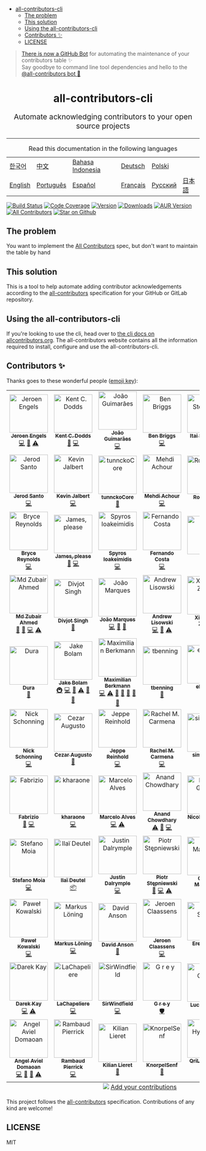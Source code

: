 <!-- START doctoc generated TOC please keep comment here to allow auto update -->
<!-- DON'T EDIT THIS SECTION, INSTEAD RE-RUN doctoc TO UPDATE -->


- [
  all-contributors-cli
](#all-contributors-cli)
  - [The problem](#the-problem)
  - [This solution](#this-solution)
  - [Using the all-contributors-cli](#using-the-all-contributors-cli)
  - [Contributors ✨](#contributors-)
  - [LICENSE](#license)

<!-- END doctoc generated TOC please keep comment here to allow auto update -->

> [There is now a GitHub Bot](https://github.com/all-contributors/all-contributors-bot)
> for automating the maintenance of your contributors table ✨<br />Say goodbye
> to command line tool dependencies and hello to the
> [@all-contributors bot 🤖](https://github.com/all-contributors/all-contributors-bot)

<h1 align="center">
  all-contributors-cli
</h1>
<p align="center" style="font-size: 1.2rem;">Automate acknowledging contributors to your open source projects</p>

<hr />

<table>
    <caption>Read this documentation in the following languages</caption>
    <tbody>
        <tr>
            <td><a href="https://allcontributors.org/docs/ko/cli/overview">한국어</a></td>
            <td><a href="https://allcontributors.org/docs/zh-CN/cli/overview">中文</a></td>
            <td><a href="https://allcontributors.org/docs/id/cli/overview">Bahasa Indonesia</a></td>
            <td><a href="https://allcontributors.org/docs/de/cli/overview">Deutsch</a></td>
            <td><a href="https://allcontributors.org/docs/pl/cli/overview">Polski</a></td>
        </tr>
        <tr>
            <td><a href="https://allcontributors.org/docs/en/cli/overview">English</a></td>
            <td><a href="https://allcontributors.org/docs/pt-BR/cli/overview">Português</a></td>
            <td><a href="https://allcontributors.org/docs/es-ES/cli/overview">Español</a></td>
            <td><a href="https://allcontributors.org/docs/fr/cli/overview">Français</a></td>
            <td><a href="https://allcontributors.org/docs/ru/cli/overview">Русский</a></td>
            <td><a href="https://allcontributors.org/docs/ja/cli/overview">日本語</a></td>
        </tr>
    </tbody>
</table>

[![Build Status](https://dl.circleci.com/status-badge/img/gh/all-contributors/cli/tree/master.svg?style=svg)](https://dl.circleci.com/status-badge/redirect/gh/all-contributors/cli/tree/master)
[![Code Coverage](https://codecov.io/gh/all-contributors/cli/branch/master/graph/badge.svg?token=jHIrCqevli)](https://codecov.io/gh/all-contributors/cli)
[![Version](https://img.shields.io/npm/v/all-contributors-cli.svg)](https://www.npmjs.com/package/all-contributors-cli)
[![Downloads](https://img.shields.io/npm/dm/all-contributors-cli.svg)](http://www.npmtrends.com/all-contributors-cli)
[![AUR Version](https://img.shields.io/aur/version/all-contributors-cli.svg)](https://aur.archlinux.org/packages/all-contributors-cli)
[![All Contributors](https://img.shields.io/badge/all_contributors-37-orange.svg?style=flat-square)](#contributors-)
[![Star on Github](https://img.shields.io/github/stars/all-contributors/all-contributors-cli.svg?style=social)](https://github.com/all-contributors/all-contributors-cli/stargazers)

## The problem

You want to implement the
[All Contributors](https://github.com/all-contributors/all-contributors) spec,
but don't want to maintain the table by hand

## This solution

This is a tool to help automate adding contributor acknowledgements according to
the [all-contributors](https://github.com/all-contributors/all-contributors)
specification for your GitHub or GitLab repository.

## Using the all-contributors-cli

If you're looking to use the cli, head over to
[the cli docs on allcontributors.org](https://allcontributors.org/docs/en/cli/overview).
The all-contributors website contains all the information required to install,
configure and use the all-contributors-cli.

## Contributors ✨

Thanks goes to these wonderful people
([emoji key](https://allcontributors.org/docs/en/emoji-key)):

<!-- ALL-CONTRIBUTORS-LIST:START - Do not remove or modify this section -->
<!-- prettier-ignore-start -->
<!-- markdownlint-disable -->
<table>
  <tbody>
    <tr>
      <td align="center"><a href="https://github.com/jfmengels"><img src="https://avatars.githubusercontent.com/u/3869412?v=3?s=100" width="100px;" alt="Jeroen Engels"/><br /><sub><b>Jeroen Engels</b></sub></a><br /><a href="https://github.com/all-contributors/cli/commits?author=jfmengels" title="Code">💻</a> <a href="https://github.com/all-contributors/cli/commits?author=jfmengels" title="Documentation">📖</a> <a href="https://github.com/all-contributors/cli/commits?author=jfmengels" title="Tests">⚠️</a></td>
      <td align="center"><a href="http://kentcdodds.com/"><img src="https://avatars.githubusercontent.com/u/1500684?v=3?s=100" width="100px;" alt="Kent C. Dodds"/><br /><sub><b>Kent C. Dodds</b></sub></a><br /><a href="https://github.com/all-contributors/cli/commits?author=kentcdodds" title="Documentation">📖</a> <a href="https://github.com/all-contributors/cli/commits?author=kentcdodds" title="Code">💻</a></td>
      <td align="center"><a href="https://github.com/jccguimaraes"><img src="https://avatars.githubusercontent.com/u/14871650?v=3?s=100" width="100px;" alt="João Guimarães"/><br /><sub><b>João Guimarães</b></sub></a><br /><a href="https://github.com/all-contributors/cli/commits?author=jccguimaraes" title="Code">💻</a></td>
      <td align="center"><a href="http://beneb.info"><img src="https://avatars.githubusercontent.com/u/1282980?v=3?s=100" width="100px;" alt="Ben Briggs"/><br /><sub><b>Ben Briggs</b></sub></a><br /><a href="https://github.com/all-contributors/cli/commits?author=ben-eb" title="Code">💻</a></td>
      <td align="center"><a href="https://github.com/itaisteinherz"><img src="https://avatars.githubusercontent.com/u/22768990?v=3?s=100" width="100px;" alt="Itai Steinherz"/><br /><sub><b>Itai Steinherz</b></sub></a><br /><a href="https://github.com/all-contributors/cli/commits?author=itaisteinherz" title="Documentation">📖</a> <a href="https://github.com/all-contributors/cli/commits?author=itaisteinherz" title="Code">💻</a></td>
      <td align="center"><a href="https://github.com/alexjoverm"><img src="https://avatars.githubusercontent.com/u/5701162?v=3?s=100" width="100px;" alt="Alex Jover"/><br /><sub><b>Alex Jover</b></sub></a><br /><a href="https://github.com/all-contributors/cli/commits?author=alexjoverm" title="Code">💻</a> <a href="https://github.com/all-contributors/cli/commits?author=alexjoverm" title="Documentation">📖</a></td>
    </tr>
    <tr>
      <td align="center"><a href="https://jerodsanto.net"><img src="https://avatars3.githubusercontent.com/u/8212?v=3?s=100" width="100px;" alt="Jerod Santo"/><br /><sub><b>Jerod Santo</b></sub></a><br /><a href="https://github.com/all-contributors/cli/commits?author=jerodsanto" title="Code">💻</a></td>
      <td align="center"><a href="https://github.com/kevinjalbert"><img src="https://avatars1.githubusercontent.com/u/574871?v=3?s=100" width="100px;" alt="Kevin Jalbert"/><br /><sub><b>Kevin Jalbert</b></sub></a><br /><a href="https://github.com/all-contributors/cli/commits?author=kevinjalbert" title="Code">💻</a></td>
      <td align="center"><a href="https://i.am.charlike.online"><img src="https://avatars3.githubusercontent.com/u/5038030?v=4?s=100" width="100px;" alt="tunnckoCore"/><br /><sub><b>tunnckoCore</b></sub></a><br /><a href="#tool-charlike" title="Tools">🔧</a></td>
      <td align="center"><a href="https://machour.idk.tn/"><img src="https://avatars2.githubusercontent.com/u/304450?v=4?s=100" width="100px;" alt="Mehdi Achour"/><br /><sub><b>Mehdi Achour</b></sub></a><br /><a href="https://github.com/all-contributors/cli/commits?author=machour" title="Code">💻</a></td>
      <td align="center"><a href="https://codsen.com"><img src="https://avatars1.githubusercontent.com/u/8344688?v=4?s=100" width="100px;" alt="Roy Revelt"/><br /><sub><b>Roy Revelt</b></sub></a><br /><a href="https://github.com/all-contributors/cli/issues?q=author%3Arevelt" title="Bug reports">🐛</a></td>
      <td align="center"><a href="https://github.com/chrisinajar"><img src="https://avatars1.githubusercontent.com/u/422331?v=4?s=100" width="100px;" alt="Chris Vickery"/><br /><sub><b>Chris Vickery</b></sub></a><br /><a href="https://github.com/all-contributors/cli/commits?author=chrisinajar" title="Code">💻</a></td>
    </tr>
    <tr>
      <td align="center"><a href="https://github.com/brycereynolds"><img src="https://avatars2.githubusercontent.com/u/1026002?v=4?s=100" width="100px;" alt="Bryce Reynolds"/><br /><sub><b>Bryce Reynolds</b></sub></a><br /><a href="https://github.com/all-contributors/cli/commits?author=brycereynolds" title="Code">💻</a></td>
      <td align="center"><a href="http://www.jmeas.com"><img src="https://avatars3.githubusercontent.com/u/2322305?v=4?s=100" width="100px;" alt="James, please"/><br /><sub><b>James, please</b></sub></a><br /><a href="#ideas-jmeas" title="Ideas, Planning, & Feedback">🤔</a> <a href="https://github.com/all-contributors/cli/commits?author=jmeas" title="Code">💻</a></td>
      <td align="center"><a href="http://www.spyros.io"><img src="https://avatars3.githubusercontent.com/u/1057324?v=4?s=100" width="100px;" alt="Spyros Ioakeimidis"/><br /><sub><b>Spyros Ioakeimidis</b></sub></a><br /><a href="https://github.com/all-contributors/cli/commits?author=spirosikmd" title="Code">💻</a></td>
      <td align="center"><a href="https://github.com/fadc80"><img src="https://avatars3.githubusercontent.com/u/12335761?v=4?s=100" width="100px;" alt="Fernando Costa"/><br /><sub><b>Fernando Costa</b></sub></a><br /><a href="https://github.com/all-contributors/cli/commits?author=fadc80" title="Code">💻</a></td>
      <td align="center"><a href="https://snipe.net"><img src="https://avatars0.githubusercontent.com/u/197404?v=4?s=100" width="100px;" alt="snipe"/><br /><sub><b>snipe</b></sub></a><br /><a href="https://github.com/all-contributors/cli/commits?author=snipe" title="Documentation">📖</a></td>
      <td align="center"><a href="http://gantlaborde.com/"><img src="https://avatars0.githubusercontent.com/u/997157?v=4?s=100" width="100px;" alt="Gant Laborde"/><br /><sub><b>Gant Laborde</b></sub></a><br /><a href="https://github.com/all-contributors/cli/commits?author=GantMan" title="Code">💻</a></td>
    </tr>
    <tr>
      <td align="center"><a href="https://in.linkedin.com/in/mzubairahmed"><img src="https://avatars2.githubusercontent.com/u/17708702?v=4?s=100" width="100px;" alt="Md Zubair Ahmed"/><br /><sub><b>Md Zubair Ahmed</b></sub></a><br /><a href="https://github.com/all-contributors/cli/commits?author=M-ZubairAhmed" title="Documentation">📖</a> <a href="https://github.com/all-contributors/cli/issues?q=author%3AM-ZubairAhmed" title="Bug reports">🐛</a> <a href="https://github.com/all-contributors/cli/commits?author=M-ZubairAhmed" title="Code">💻</a> <a href="https://github.com/all-contributors/cli/commits?author=M-ZubairAhmed" title="Tests">⚠️</a></td>
      <td align="center"><a href="http://bogas04.github.io"><img src="https://avatars3.githubusercontent.com/u/6177621?v=4?s=100" width="100px;" alt="Divjot Singh"/><br /><sub><b>Divjot Singh</b></sub></a><br /><a href="https://github.com/all-contributors/cli/commits?author=bogas04" title="Documentation">📖</a></td>
      <td align="center"><a href="https://github.com/tigermarques"><img src="https://avatars0.githubusercontent.com/u/15315098?v=4?s=100" width="100px;" alt="João Marques"/><br /><sub><b>João Marques</b></sub></a><br /><a href="https://github.com/all-contributors/cli/commits?author=tigermarques" title="Code">💻</a> <a href="https://github.com/all-contributors/cli/commits?author=tigermarques" title="Documentation">📖</a> <a href="#ideas-tigermarques" title="Ideas, Planning, & Feedback">🤔</a></td>
      <td align="center"><a href="http://hipstersmoothie.com"><img src="https://avatars3.githubusercontent.com/u/1192452?v=4?s=100" width="100px;" alt="Andrew Lisowski"/><br /><sub><b>Andrew Lisowski</b></sub></a><br /><a href="https://github.com/all-contributors/cli/commits?author=hipstersmoothie" title="Code">💻</a> <a href="https://github.com/all-contributors/cli/commits?author=hipstersmoothie" title="Documentation">📖</a> <a href="https://github.com/all-contributors/cli/commits?author=hipstersmoothie" title="Tests">⚠️</a></td>
      <td align="center"><a href="https://github.com/chinesedfan"><img src="https://avatars3.githubusercontent.com/u/1736154?v=4?s=100" width="100px;" alt="Xianming Zhong"/><br /><sub><b>Xianming Zhong</b></sub></a><br /><a href="https://github.com/all-contributors/cli/commits?author=chinesedfan" title="Documentation">📖</a></td>
      <td align="center"><a href="https://github.com/xuchaoying"><img src="https://avatars2.githubusercontent.com/u/8073251?v=4?s=100" width="100px;" alt="C.Y.Xu"/><br /><sub><b>C.Y.Xu</b></sub></a><br /><a href="https://github.com/all-contributors/cli/commits?author=xuchaoying" title="Code">💻</a></td>
    </tr>
    <tr>
      <td align="center"><a href="https://github.com/chris-dura"><img src="https://avatars3.githubusercontent.com/u/3680914?v=4?s=100" width="100px;" alt="Dura"/><br /><sub><b>Dura</b></sub></a><br /><a href="https://github.com/all-contributors/cli/commits?author=chris-dura" title="Documentation">📖</a></td>
      <td align="center"><a href="https://jakebolam.com"><img src="https://avatars2.githubusercontent.com/u/3534236?v=4?s=100" width="100px;" alt="Jake Bolam"/><br /><sub><b>Jake Bolam</b></sub></a><br /><a href="#infra-jakebolam" title="Infrastructure (Hosting, Build-Tools, etc)">🚇</a> <a href="https://github.com/all-contributors/cli/commits?author=jakebolam" title="Code">💻</a> <a href="https://github.com/all-contributors/cli/commits?author=jakebolam" title="Documentation">📖</a> <a href="https://github.com/all-contributors/cli/commits?author=jakebolam" title="Tests">⚠️</a> <a href="https://github.com/all-contributors/cli/pulls?q=is%3Apr+reviewed-by%3Ajakebolam" title="Reviewed Pull Requests">👀</a> <a href="#question-jakebolam" title="Answering Questions">💬</a></td>
      <td align="center"><a href="http://maxcubing.wordpress.com"><img src="https://avatars0.githubusercontent.com/u/8260834?v=4?s=100" width="100px;" alt="Maximilian Berkmann"/><br /><sub><b>Maximilian Berkmann</b></sub></a><br /><a href="https://github.com/all-contributors/cli/commits?author=Berkmann18" title="Code">💻</a> <a href="https://github.com/all-contributors/cli/commits?author=Berkmann18" title="Tests">⚠️</a> <a href="https://github.com/all-contributors/cli/commits?author=Berkmann18" title="Documentation">📖</a> <a href="#tool-Berkmann18" title="Tools">🔧</a> <a href="#maintenance-Berkmann18" title="Maintenance">🚧</a> <a href="https://github.com/all-contributors/cli/pulls?q=is%3Apr+reviewed-by%3ABerkmann18" title="Reviewed Pull Requests">👀</a> <a href="#question-Berkmann18" title="Answering Questions">💬</a></td>
      <td align="center"><a href="https://github.com/tbenning"><img src="https://avatars2.githubusercontent.com/u/7265547?v=4?s=100" width="100px;" alt="tbenning"/><br /><sub><b>tbenning</b></sub></a><br /><a href="#design-tbenning" title="Design">🎨</a></td>
      <td align="center"><a href="https://twitter.com/ehmicky"><img src="https://avatars2.githubusercontent.com/u/8136211?v=4?s=100" width="100px;" alt="ehmicky"/><br /><sub><b>ehmicky</b></sub></a><br /><a href="https://github.com/all-contributors/cli/commits?author=ehmicky" title="Code">💻</a></td>
      <td align="center"><a href="https://ghuser.io/jamesgeorge007"><img src="https://avatars2.githubusercontent.com/u/25279263?v=4?s=100" width="100px;" alt="James George"/><br /><sub><b>James George</b></sub></a><br /><a href="https://github.com/all-contributors/cli/commits?author=jamesgeorge007" title="Code">💻</a></td>
    </tr>
    <tr>
      <td align="center"><a href="https://github.com/nschonni"><img src="https://avatars2.githubusercontent.com/u/1297909?v=4?s=100" width="100px;" alt="Nick Schonning"/><br /><sub><b>Nick Schonning</b></sub></a><br /><a href="https://github.com/all-contributors/cli/commits?author=nschonni" title="Code">💻</a></td>
      <td align="center"><a href="https://cezaraugusto.net/"><img src="https://avatars0.githubusercontent.com/u/4672033?v=4?s=100" width="100px;" alt="Cezar Augusto"/><br /><sub><b>Cezar Augusto</b></sub></a><br /><a href="https://github.com/all-contributors/cli/commits?author=cezaraugusto" title="Documentation">📖</a></td>
      <td align="center"><a href="https://reinhold.is"><img src="https://avatars1.githubusercontent.com/u/5678122?v=4?s=100" width="100px;" alt="Jeppe Reinhold"/><br /><sub><b>Jeppe Reinhold</b></sub></a><br /><a href="https://github.com/all-contributors/cli/commits?author=JReinhold" title="Code">💻</a></td>
      <td align="center"><a href="https://rachelcarmena.github.io"><img src="https://avatars0.githubusercontent.com/u/22792183?v=4?s=100" width="100px;" alt="Rachel M. Carmena"/><br /><sub><b>Rachel M. Carmena</b></sub></a><br /><a href="https://github.com/all-contributors/cli/commits?author=rachelcarmena" title="Code">💻</a></td>
      <td align="center"><a href="https://github.com/simon300000"><img src="https://avatars1.githubusercontent.com/u/12656264?v=4?s=100" width="100px;" alt="simon3000"/><br /><sub><b>simon3000</b></sub></a><br /><a href="https://github.com/all-contributors/cli/commits?author=simon300000" title="Tests">⚠️</a></td>
      <td align="center"><a href="https://sno2wman.dev/"><img src="https://avatars3.githubusercontent.com/u/15155608?v=4?s=100" width="100px;" alt="SnO₂WMaN"/><br /><sub><b>SnO₂WMaN</b></sub></a><br /><a href="https://github.com/all-contributors/cli/commits?author=SnO2WMaN" title="Code">💻</a></td>
    </tr>
    <tr>
      <td align="center"><a href="https://www.destro.me"><img src="https://avatars1.githubusercontent.com/u/7031675?v=4?s=100" width="100px;" alt="Fabrizio"/><br /><sub><b>Fabrizio</b></sub></a><br /><a href="https://github.com/all-contributors/cli/issues?q=author%3Adexpota" title="Bug reports">🐛</a> <a href="https://github.com/all-contributors/cli/commits?author=dexpota" title="Code">💻</a></td>
      <td align="center"><a href="https://github.com/kharaone"><img src="https://avatars1.githubusercontent.com/u/6599271?v=4?s=100" width="100px;" alt="kharaone"/><br /><sub><b>kharaone</b></sub></a><br /><a href="https://github.com/all-contributors/cli/commits?author=kharaone" title="Code">💻</a></td>
      <td align="center"><a href="https://github.com/marceloalves"><img src="https://avatars1.githubusercontent.com/u/216782?v=4?s=100" width="100px;" alt="Marcelo Alves"/><br /><sub><b>Marcelo Alves</b></sub></a><br /><a href="https://github.com/all-contributors/cli/commits?author=MarceloAlves" title="Code">💻</a> <a href="https://github.com/all-contributors/cli/commits?author=MarceloAlves" title="Tests">⚠️</a></td>
      <td align="center"><a href="https://anandchowdhary.com/?utm_source=github&utm_campaign=about-link"><img src="https://avatars3.githubusercontent.com/u/2841780?v=4?s=100" width="100px;" alt="Anand Chowdhary"/><br /><sub><b>Anand Chowdhary</b></sub></a><br /><a href="https://github.com/all-contributors/cli/commits?author=AnandChowdhary" title="Tests">⚠️</a> <a href="https://github.com/all-contributors/cli/issues?q=author%3AAnandChowdhary" title="Bug reports">🐛</a> <a href="https://github.com/all-contributors/cli/commits?author=AnandChowdhary" title="Code">💻</a></td>
      <td align="center"><a href="https://phacks.dev/"><img src="https://avatars1.githubusercontent.com/u/2587348?v=4?s=100" width="100px;" alt="Nicolas Goutay"/><br /><sub><b>Nicolas Goutay</b></sub></a><br /><a href="https://github.com/all-contributors/cli/commits?author=phacks" title="Code">💻</a></td>
      <td align="center"><a href="https://github.com/tylerkrupicka"><img src="https://avatars1.githubusercontent.com/u/5761061?s=460&v=4?s=100" width="100px;" alt="Tyler Krupicka"/><br /><sub><b>Tyler Krupicka</b></sub></a><br /><a href="https://github.com/all-contributors/cli/commits?author=tylerkrupicka" title="Code">💻</a> <a href="https://github.com/all-contributors/cli/commits?author=tylerkrupicka" title="Tests">⚠️</a></td>
    </tr>
    <tr>
      <td align="center"><a href="https://github.com/smoia"><img src="https://avatars3.githubusercontent.com/u/35300580?v=4?s=100" width="100px;" alt="Stefano Moia"/><br /><sub><b>Stefano Moia</b></sub></a><br /><a href="https://github.com/all-contributors/cli/commits?author=smoia" title="Code">💻</a></td>
      <td align="center"><a href="https://github.com/ilai-deutel"><img src="https://avatars0.githubusercontent.com/u/10098207?v=4?s=100" width="100px;" alt="Ilaï Deutel"/><br /><sub><b>Ilaï Deutel</b></sub></a><br /><a href="#platform-ilai-deutel" title="Packaging/porting to new platform">📦</a></td>
      <td align="center"><a href="https://github.com/jdalrymple"><img src="https://avatars3.githubusercontent.com/u/3743662?v=4?s=100" width="100px;" alt="Justin Dalrymple"/><br /><sub><b>Justin Dalrymple</b></sub></a><br /><a href="https://github.com/all-contributors/cli/commits?author=jdalrymple" title="Code">💻</a></td>
      <td align="center"><a href="https://github.com/k3nsei"><img src="https://avatars2.githubusercontent.com/u/190422?v=4?s=100" width="100px;" alt="Piotr Stępniewski"/><br /><sub><b>Piotr Stępniewski</b></sub></a><br /><a href="https://github.com/all-contributors/cli/issues?q=author%3Ak3nsei" title="Bug reports">🐛</a> <a href="https://github.com/all-contributors/cli/commits?author=k3nsei" title="Code">💻</a> <a href="https://github.com/all-contributors/cli/commits?author=k3nsei" title="Tests">⚠️</a></td>
      <td align="center"><a href="https://dev.to/gr2m"><img src="https://avatars3.githubusercontent.com/u/39992?v=4?s=100" width="100px;" alt="Gregor Martynus"/><br /><sub><b>Gregor Martynus</b></sub></a><br /><a href="https://github.com/all-contributors/cli/pulls?q=is%3Apr+reviewed-by%3Agr2m" title="Reviewed Pull Requests">👀</a> <a href="#question-gr2m" title="Answering Questions">💬</a></td>
      <td align="center"><a href="https://sinchang.me/"><img src="https://avatars0.githubusercontent.com/u/3297859?v=4?s=100" width="100px;" alt="Jeff Wen"/><br /><sub><b>Jeff Wen</b></sub></a><br /><a href="https://github.com/all-contributors/cli/pulls?q=is%3Apr+reviewed-by%3Asinchang" title="Reviewed Pull Requests">👀</a></td>
    </tr>
    <tr>
      <td align="center"><a href="https://github.com/pavelloz"><img src="https://avatars1.githubusercontent.com/u/546845?v=4?s=100" width="100px;" alt="Paweł Kowalski"/><br /><sub><b>Paweł Kowalski</b></sub></a><br /><a href="https://github.com/all-contributors/cli/commits?author=pavelloz" title="Code">💻</a></td>
      <td align="center"><a href="https://www.linkedin.com/in/mloning/"><img src="https://avatars3.githubusercontent.com/u/21020482?v=4?s=100" width="100px;" alt="Markus Löning"/><br /><sub><b>Markus Löning</b></sub></a><br /><a href="https://github.com/all-contributors/cli/commits?author=mloning" title="Code">💻</a></td>
      <td align="center"><a href="https://dlaa.me/"><img src="https://avatars1.githubusercontent.com/u/1828270?v=4?s=100" width="100px;" alt="David Anson"/><br /><sub><b>David Anson</b></sub></a><br /><a href="https://github.com/all-contributors/cli/issues?q=author%3ADavidAnson" title="Bug reports">🐛</a></td>
      <td align="center"><a href="https://favware.tech/"><img src="https://avatars3.githubusercontent.com/u/4019718?v=4?s=100" width="100px;" alt="Jeroen Claassens"/><br /><sub><b>Jeroen Claassens</b></sub></a><br /><a href="https://github.com/all-contributors/cli/commits?author=Favna" title="Code">💻</a></td>
      <td align="center"><a href="https://erekspeed.com"><img src="https://avatars3.githubusercontent.com/u/1176550?v=4?s=100" width="100px;" alt="Erek Speed"/><br /><sub><b>Erek Speed</b></sub></a><br /><a href="https://github.com/all-contributors/cli/commits?author=melink14" title="Code">💻</a></td>
      <td align="center"><a href="http://www.hirez.io"><img src="https://avatars1.githubusercontent.com/u/1430726?v=4?s=100" width="100px;" alt="Shai Reznik"/><br /><sub><b>Shai Reznik</b></sub></a><br /><a href="https://github.com/all-contributors/cli/issues?q=author%3Ashairez" title="Bug reports">🐛</a> <a href="https://github.com/all-contributors/cli/commits?author=shairez" title="Code">💻</a> <a href="https://github.com/all-contributors/cli/commits?author=shairez" title="Tests">⚠️</a></td>
    </tr>
    <tr>
      <td align="center"><a href="https://darekkay.com"><img src="https://avatars0.githubusercontent.com/u/3101914?v=4?s=100" width="100px;" alt="Darek Kay"/><br /><sub><b>Darek Kay</b></sub></a><br /><a href="https://github.com/all-contributors/cli/commits?author=darekkay" title="Code">💻</a> <a href="https://github.com/all-contributors/cli/commits?author=darekkay" title="Tests">⚠️</a></td>
      <td align="center"><a href="https://github.com/LaChapeliere"><img src="https://avatars2.githubusercontent.com/u/7062546?v=4?s=100" width="100px;" alt="LaChapeliere"/><br /><sub><b>LaChapeliere</b></sub></a><br /><a href="https://github.com/all-contributors/cli/commits?author=LaChapeliere" title="Code">💻</a></td>
      <td align="center"><a href="https://github.com/SirWindfield"><img src="https://avatars.githubusercontent.com/u/5113257?v=4?s=100" width="100px;" alt="SirWindfield"/><br /><sub><b>SirWindfield</b></sub></a><br /><a href="https://github.com/all-contributors/cli/commits?author=SirWindfield" title="Code">💻</a></td>
      <td align="center"><a href="https://vapurrmaid.ca"><img src="https://avatars.githubusercontent.com/u/11184711?v=4?s=100" width="100px;" alt="G r e y"/><br /><sub><b>G r e y</b></sub></a><br /><a href="#security-vapurrmaid" title="Security">🛡️</a></td>
      <td align="center"><a href="https://chezsoi.org/lucas/blog/"><img src="https://avatars.githubusercontent.com/u/925560?v=4?s=100" width="100px;" alt="Lucas Cimon"/><br /><sub><b>Lucas Cimon</b></sub></a><br /><a href="https://github.com/all-contributors/cli/commits?author=Lucas-C" title="Documentation">📖</a></td>
      <td align="center"><a href="http://www.joshuakgoldberg.com"><img src="https://avatars.githubusercontent.com/u/3335181?v=4?s=100" width="100px;" alt="Josh Goldberg"/><br /><sub><b>Josh Goldberg</b></sub></a><br /><a href="https://github.com/all-contributors/cli/issues?q=author%3AJoshuaKGoldberg" title="Bug reports">🐛</a></td>
    </tr>
    <tr>
      <td align="center"><a href="https://tenshiamd.com"><img src="https://avatars.githubusercontent.com/u/13580338?v=4?s=100" width="100px;" alt="Angel Aviel Domaoan"/><br /><sub><b>Angel Aviel Domaoan</b></sub></a><br /><a href="https://github.com/all-contributors/cli/commits?author=tenshiAMD" title="Code">💻</a> <a href="https://github.com/all-contributors/cli/pulls?q=is%3Apr+reviewed-by%3AtenshiAMD" title="Reviewed Pull Requests">👀</a> <a href="https://github.com/all-contributors/cli/commits?author=tenshiAMD" title="Documentation">📖</a> <a href="https://github.com/all-contributors/cli/commits?author=tenshiAMD" title="Tests">⚠️</a></td>
      <td align="center"><a href="https://12rambau.github.io/web-resume/"><img src="https://avatars.githubusercontent.com/u/12596392?v=4?s=100" width="100px;" alt="Rambaud Pierrick"/><br /><sub><b>Rambaud Pierrick</b></sub></a><br /><a href="https://github.com/all-contributors/cli/commits?author=12rambau" title="Code">💻</a></td>
      <td align="center"><a href="https://www.lieret.net"><img src="https://avatars.githubusercontent.com/u/13602468?v=4?s=100" width="100px;" alt="Kilian Lieret"/><br /><sub><b>Kilian Lieret</b></sub></a><br /><a href="https://github.com/all-contributors/cli/issues?q=author%3Aklieret" title="Bug reports">🐛</a></td>
      <td align="center"><a href="https://github.com/KnorpelSenf"><img src="https://avatars.githubusercontent.com/u/12952387?v=4?s=100" width="100px;" alt="KnorpelSenf"/><br /><sub><b>KnorpelSenf</b></sub></a><br /><a href="https://github.com/all-contributors/cli/issues?q=author%3AKnorpelSenf" title="Bug reports">🐛</a></td>
      <td align="center"><a href="https://rea9lizer.carrd.co"><img src="https://avatars.githubusercontent.com/u/68494132?v=4?s=100" width="100px;" alt="QriLa &#124; Hyeon Gu"/><br /><sub><b>QriLa &#124; Hyeon Gu</b></sub></a><br /><a href="https://github.com/all-contributors/cli/commits?author=qyurila" title="Code">💻</a></td>
    </tr>
  </tbody>
  <tfoot>
    <tr>
      <td align="center" size="13px" colspan="6">
        <img src="https://raw.githubusercontent.com/all-contributors/all-contributors-cli/1b8533af435da9854653492b1327a23a4dbd0a10/assets/logo-small.svg">
          <a href="https://all-contributors.js.org/docs/en/bot/usage">Add your contributions</a>
        </img>
      </td>
    </tr>
  </tfoot>
</table>

<!-- markdownlint-restore -->
<!-- prettier-ignore-end -->

<!-- ALL-CONTRIBUTORS-LIST:END -->

This project follows the
[all-contributors](https://github.com/all-contributors/all-contributors)
specification. Contributions of any kind are welcome!

## LICENSE

MIT
